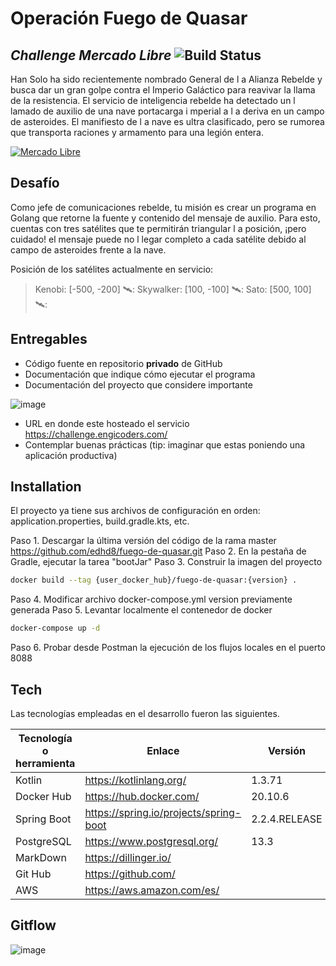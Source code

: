 # Operación Fuego de Quasar
## _Challenge Mercado Libre_ ![Build Status](https://travis-ci.org/joemccann/dillinger.svg?branch=master)

Han Solo ha sido recientemente nombrado General de l a Alianza Rebelde y busca dar un gran golpe contra el Imperio Galáctico para reavivar la llama de la resistencia. El servicio de inteligencia rebelde ha detectado un l lamado de auxilio de una nave portacarga i mperial a l a deriva en un campo de asteroides. El manifiesto de l a nave es ultra clasificado, pero se rumorea que transporta raciones y armamento para una legión entera.

[![Mercado Libre](https://http2.mlstatic.com/frontend-assets/ui-navigation/5.14.5/mercadolibre/180x180.png)](https://www.mercadolibre.com.mx/)

## Desafío

Como jefe de comunicaciones rebelde, tu misión es crear un programa en Golang que retorne la fuente y contenido del mensaje de auxilio. Para esto, cuentas con tres satélites que te permitirán triangular l a posición, ¡pero cuidado! el mensaje puede no l legar completo a cada satélite debido al campo de asteroides frente a la nave.

Posición de los satélites actualmente en servicio:

> Kenobi: [-500, -200] 🛰️:
> Skywalker: [100, -100] 🛰️:
> Sato: [500, 100] 🛰️:

## Entregables

- Código fuente en repositorio **privado** de GitHub
- Documentación que indique cómo ejecutar el programa
- Documentación del proyecto que considere importante

![image](https://user-images.githubusercontent.com/67127741/120262871-34000e80-c260-11eb-9f2d-bb72743308fe.png)

- URL en donde este hosteado el servicio https://challenge.engicoders.com/
- Contemplar buenas prácticas (tip: imaginar que estas poniendo una aplicación productiva)

## Installation

El proyecto ya tiene sus archivos de configuración en orden: application.properties, build.gradle.kts, etc.

Paso 1. Descargar la última versión del código de la rama master https://github.com/edhd8/fuego-de-quasar.git
Paso 2. En la pestaña de Gradle, ejecutar la tarea "bootJar"
Paso 3. Construir la imagen del proyecto

```sh
docker build --tag {user_docker_hub}/fuego-de-quasar:{version} .
```
Paso 4. Modificar archivo docker-compose.yml version previamente generada
Paso 5. Levantar localmente el contenedor de docker

```sh
docker-compose up -d
```

Paso 6. Probar desde Postman la ejecución de los flujos locales en el puerto 8088

## Tech

Las tecnologías empleadas en el desarrollo fueron las siguientes.

| Tecnología o herramienta | Enlace | Versión |
| ------ | ------ | ------ |
| Kotlin | https://kotlinlang.org/ | 1.3.71 |
| Docker Hub | https://hub.docker.com/ | 20.10.6 |
| Spring Boot | https://spring.io/projects/spring-boot | 2.2.4.RELEASE |
| PostgreSQL | https://www.postgresql.org/ | 13.3 |
| MarkDown | https://dillinger.io/ | |
| Git Hub | https://github.com/ | |
| AWS | https://aws.amazon.com/es/ | |

## Gitflow

![image](https://user-images.githubusercontent.com/67127741/120264051-935f1e00-c262-11eb-812a-7a65c24654c0.png)

